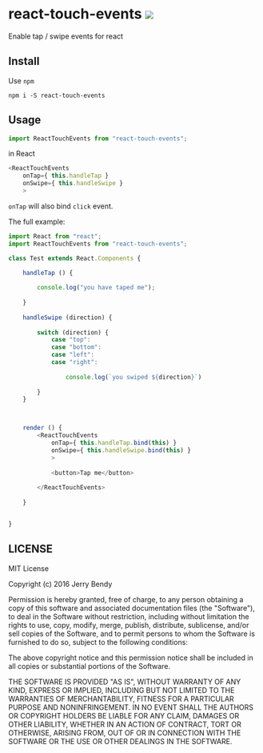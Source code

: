 # react-touch-events  [![](https://img.shields.io/npm/v/react-touch-events.svg)](https://www.npmjs.com/package/react-touch-events)
Enable tap / swipe events for react


## Install

Use `npm`

```shell
npm i -S react-touch-events
```

## Usage

```js
import ReactTouchEvents from "react-touch-events";
```

in React

```js
<ReactTouchEvents 
    onTap={ this.handleTap }
    onSwipe={ this.handleSwipe }
    >
```

`onTap` will also bind `click` event.


The full example:

```js
import React from "react";
import ReactTouchEvents from "react-touch-events";

class Test extends React.Components {

    handleTap () {
    
        console.log("you have taped me");
    
    }
    
    handleSwipe (direction) {
    
        switch (direction) {
            case "top":
            case "bottom":
            case "left":
            case "right":
            
                console.log(`you swiped ${direction}`)
        
        }
    }



    render () {
        <ReactTouchEvents
            onTap={ this.handleTap.bind(this) }
            onSwipe={ this.handleSwipe.bind(this) }
            >
            
            <button>Tap me</button>
            
        </ReactTouchEvents>
    
    }


}
```

## LICENSE

MIT License

Copyright (c) 2016 Jerry Bendy

Permission is hereby granted, free of charge, to any person obtaining a copy
of this software and associated documentation files (the "Software"), to deal
in the Software without restriction, including without limitation the rights
to use, copy, modify, merge, publish, distribute, sublicense, and/or sell
copies of the Software, and to permit persons to whom the Software is
furnished to do so, subject to the following conditions:

The above copyright notice and this permission notice shall be included in all
copies or substantial portions of the Software.

THE SOFTWARE IS PROVIDED "AS IS", WITHOUT WARRANTY OF ANY KIND, EXPRESS OR
IMPLIED, INCLUDING BUT NOT LIMITED TO THE WARRANTIES OF MERCHANTABILITY,
FITNESS FOR A PARTICULAR PURPOSE AND NONINFRINGEMENT. IN NO EVENT SHALL THE
AUTHORS OR COPYRIGHT HOLDERS BE LIABLE FOR ANY CLAIM, DAMAGES OR OTHER
LIABILITY, WHETHER IN AN ACTION OF CONTRACT, TORT OR OTHERWISE, ARISING FROM,
OUT OF OR IN CONNECTION WITH THE SOFTWARE OR THE USE OR OTHER DEALINGS IN THE
SOFTWARE.
